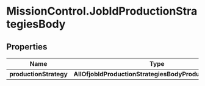 # MissionControl.JobIdProductionStrategiesBody

## Properties
Name | Type | Description | Notes
------------ | ------------- | ------------- | -------------
**productionStrategy** | **AllOfjobIdProductionStrategiesBodyProductionStrategy** |  | 
